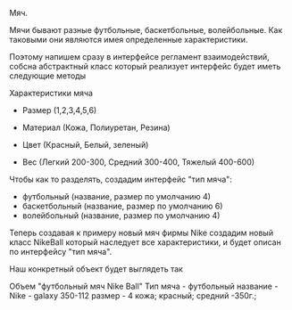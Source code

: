 Мяч.


Мячи бывают разные футбольные, баскетбольные, волейбольные.
Как таковыми они являются имея определенные характеристики.


Поэтому напишем сразу в интерфейсе регламент взаимодействий,
собсна абстрактный класс который реализует интерфейс будет иметь следующие методы


Характеристики мяча


- Размер 
	(1,2,3,4,5,6)


- Материал 
	(Кожа,
	 Полиуретан,
	 Резина)


- Цвет 
	(Красный,
	 Белый,
	 зеленый)


- Вес 
	(Легкий  200-300,
	 Средний 300-400,
	 Тяжелый 400-600)


Чтобы как то разделять, создадим интерфейс "тип мяча":


- футбольный
	 (название, размер по умолчанию 4)
- баскетбольный 
	 (название, размер по умолчанию 6) 
- волейбольный
	 (название, размер по умолчанию 4)


Теперь создавая к примеру новый мяч фирмы Nike создадим новый класс NikeBall который наследует все характеристики, 
и будет описан по интерфейсу "тип мяча".


Наш конкретный объект будет выглядеть так


Объем "футбольный мяч Nike Ball"
Тип мяча - футбольный
 название - Nike - galaxy 350-112
 размер - 4
 кожа;
 красный;
 средний -350г.;